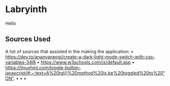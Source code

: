# Labryinth
Hello

## Sources Used
A list of sources that assisted in the making the application:
    • https://dev.to/ananyaneogi/create-a-dark-light-mode-switch-with-css-variables-34l8
    • https://www.w3schools.com/js/default.asp
    • https://linuxhint.com/toggle-button-javascript/#:~:text=A%20tgl()%20method%20is,be%20toggled%20to%20“ON”.
    •
    •
    •